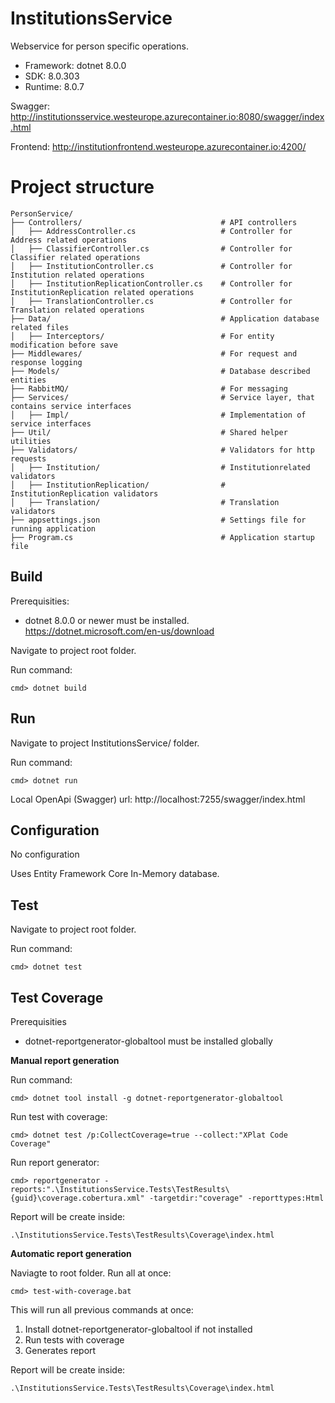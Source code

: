 
# InstitutionsService

Webservice for person specific operations. 
- Framework: dotnet 8.0.0 
- SDK: 8.0.303 
- Runtime: 8.0.7

Swagger: http://institutionsservice.westeurope.azurecontainer.io:8080/swagger/index.html

Frontend: http://institutionfrontend.westeurope.azurecontainer.io:4200/


# Project structure

```
PersonService/
├── Controllers/                               # API controllers
│   ├── AddressController.cs                   # Controller for Address related operations
│   ├── ClassifierController.cs                # Controller for Classifier related operations
│   ├── InstitutionController.cs               # Controller for Institution related operations
│   ├── InstitutionReplicationController.cs    # Controller for InstitutionReplication related operations
│   ├── TranslationController.cs               # Controller for Translation related operations   
├── Data/                                      # Application database related files
│   ├── Interceptors/                          # For entity modification before save
├── Middlewares/                               # For request and response logging
├── Models/                                    # Database described entities
├── RabbitMQ/                                  # For messaging
├── Services/                                  # Service layer, that contains service interfaces
│   ├── Impl/                                  # Implementation of service interfaces
├── Util/                                      # Shared helper utilities
├── Validators/                                # Validators for http requests
│   ├── Institution/                           # Institutionrelated validators
│   ├── InstitutionReplication/                # InstitutionReplication validators
│   ├── Translation/                           # Translation validators
├── appsettings.json                           # Settings file for running application
├── Program.cs                                 # Application startup file
```


## Build

Prerequisities:
 - dotnet 8.0.0 or newer must be installed. https://dotnet.microsoft.com/en-us/download

Navigate to project root folder.

Run command:

`cmd> dotnet build`

## Run
Navigate to project InstitutionsService/ folder.

Run command:

`cmd> dotnet run`

Local OpenApi (Swagger) url: http://localhost:7255/swagger/index.html

## Configuration
No configuration 

Uses Entity Framework Core In-Memory database. 

## Test
Navigate to project root folder.

Run command:

`cmd> dotnet test`

## Test Coverage
Prerequisities
- dotnet-reportgenerator-globaltool must be installed globally

**Manual report generation**

Run command:

`cmd> dotnet tool install -g dotnet-reportgenerator-globaltool`
 
Run test with coverage:

`cmd> dotnet test /p:CollectCoverage=true --collect:"XPlat Code Coverage"`

Run report generator:

`cmd> reportgenerator -reports:".\InstitutionsService.Tests\TestResults\{guid}\coverage.cobertura.xml" -targetdir:"coverage" -reporttypes:Html`

Report will be create inside:

`.\InstitutionsService.Tests\TestResults\Coverage\index.html`


**Automatic report generation**

Naviagte to root folder.
Run all at once:

`cmd> test-with-coverage.bat`

This will run all previous commands at once:
1. Install dotnet-reportgenerator-globaltool if not installed
2. Run tests with coverage
3. Generates report

Report will be create inside:

`.\InstitutionsService.Tests\TestResults\Coverage\index.html`

